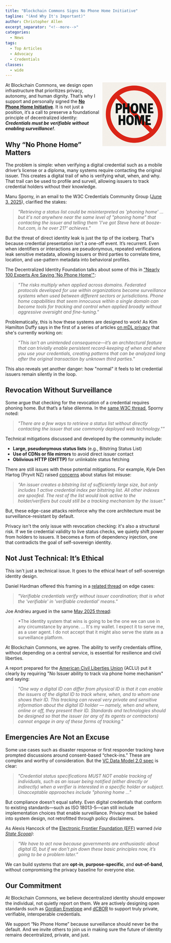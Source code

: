 ```yaml
---
title: "Blockchain Commons Signs No Phone Home Initiative"
tagline: "(And Why It's Important)"
author: Christopher Allen
excerpt_separator: "<!--more-->"
categories:
  - News
tags:
  - Top Articles
  - Advocacy
  - Credentials
classes:
  - wide
---
```


<a href="https://nophonehome.com"><img src="/images/nph.png" width=200px style="float: right; margin-left: 10px;"></a>

At Blockchain Commons, we design open infrastructure that prioritizes privacy, autonomy, and human dignity. That’s why I support and personally signed the **[No Phone Home Initiative](https://nophonehome.com)**. It is not just a position, it’s a call to preserve a foundational principle of decentralized identity: ***Credentials must be verifiable without enabling surveillance!***.

## Why “No Phone Home” Matters

The problem is simple: when verifying a digital credential such as a mobile driver’s license or a diploma, many systems require contacting the original issuer. This creates a digital trail of who is verifying what, when, and why. That trail can be used to profile and surveil, allowing issuers to track credential holders without their knowledge. 

Manu Sporny, in an email to the W3C Credentials Community Group ([June 3, 2025](https://lists.w3.org/Archives/Public/public-credentials/2025Jun/0008.html)), clarified the stakes:

> *"Retrieving a status list could be misinterpreted as 'phoning home' ... but it's not anywhere near the same level of "phoning home" that contacting the issuer and telling them 'I've got Steve here at
booze-hut.com, is he over 21?' achieves."*

But the threat of direct identity leak is just the tip of the iceberg. That's because credential presentation isn't a one-off event. It’s recurrent. Even when identifiers or interactions are pseudonymous, repeated verifications leak sensitive metadata, allowing issuers or third parties to correlate time, location, and use-pattern metadata into behavioral profiles. 

The Decentralized Identity Foundation talks about some of this in ["Nearly 100 Experts Are Saying 'No Phone Home'"](https://blog.identity.foundation/no-phone-home/):

> *"The risks multiply when applied across domains. Federated protocols developed for use within organizations become surveillance systems when used between different sectors or jurisdictions. Phone home capabilities that seem innocuous within a single domain can become tools for tracking and control when applied broadly without aggressive oversight and fine-tuning."*

Problematically, this is how these systems are designed to work! As Kim Hamilton Duffy says in the first of a series of articles [on mDL privacy](https://kimdhamilton.com/latent_surveillance/) that she's currently working on:

> *"This isn’t an unintended consequence—it’s an architectural feature that can trivially enable persistent record-keeping of when and where you use your credentials, creating patterns that can be analyzed long after the original transaction by unknown third parties."*

This also reveals yet another danger: how "normal" it feels to let credential issuers remain silently in the loop.

## Revocation Without Surveillance

Some argue that checking for the revocation of a credential requires phoning home. But that’s a false dilemma. In the [same W3C thread](https://lists.w3.org/Archives/Public/public-credentials/2025Jun/0009.html), Sporny noted:

> *"There are a few ways to retrieve a status list without directly contacting the issuer that use commonly deployed web technology.""*

Technical mitigations discussed and developed by the community include:

* **Large, pseudonymous status lists** (e.g., Bitstring Status List)
* **Use of CDNs or file mirrors** to avoid direct issuer contact
* **Oblivious HTTP (OHTTP)** for unlinkable status fetching

There are still issues with these potential mitigations. For example, Kyle Den Hartog (Pryvit NZ) raised [concerns](https://lists.w3.org/Archives/Public/public-credentials/2025Jun/0004.html) about status list misuse:

> *“An issuer creates a bitstring list of sufficiently large size, but only includes 1 active credential index per bitstring list. All other indexes are spoofed. The rest of the list would look active to the holder/verifiers but could still be a tracking mechanism by the issuer."*

But, these edge-case attacks reinforce why the core architecture must be surveillance-resistant by default.

Privacy isn't the only issue with revocation checking: it's also a structural risk. If we tie credential validity to live status checks, we quietly shift power from holders to issuers. It becomes a form of dependency injection, one that contradicts the goal of self-sovereign identity.

## Not Just Technical: It’s Ethical

This isn't just a technical issue. It goes to the ethical heart of self-sovereign identity design.

Daniel Hardman offered this framing in a [related thread](https://lists.w3.org/Archives/Public/public-credentials/2025May/0050.html) on edge cases:

> *"Verifiable credentials verify without issuer coordination; that is what the 'verifiable' in 'verifiable credential' means."*

Joe Andrieu argued in the same [May 2025 thread](https://lists.w3.org/Archives/Public/public-credentials/2025May/0009.html):

> *The identity system that wins is going to be the one we can use in any circumstance by anyone. ... It's my wallet. I expect it to serve me, as a user agent. I do not accept that it might also serve the state as a surveillance platform.
 
At Blockchain Commons, we agree. The ability to verify credentials offline, without depending on a central service, is essential for resilience and civil liberties.

A report prepared for the [American Civil Liberties Union](https://www.aclu.org/publications/aclu-digital-id-state-legislative-recommendations) (ACLU) put it clearly by requiring "No Issuer ability to track via phone home mechanism" and saying: 

> *"One way a digital ID can differ from physical ID is that it can enable the issuers of the digital ID to track where, when, and to whom one shows their ID. This tracking can reveal very private and sensitive information about the digital ID holder — namely, when and where, online or off, they present their ID. Standards and technologies should be designed so that the issuer (or any of its agents or contractors) cannot engage in any of these forms of tracking."*

## Emergencies Are Not an Excuse

Some use cases such as disaster response or first responder tracking have prompted discussions around consent-based “check-ins.” These are complex and worthy of consideration. But the [VC Data Model 2.0 spec](https://www.w3.org/TR/vc-data-model-2.0/#verification) is clear:

> *"Credential status specifications MUST NOT enable tracking of individuals, such as an issuer being notified (either directly or indirectly) when a verifier is interested in a specific holder or subject. Unacceptable approaches include "phoning home ..."*

But compliance doesn’t equal safety. Even digital credentials that conform to existing standards—such as ISO 18013-5—can still include implementation choices that enable surveillance. Privacy must be baked into system design, not retrofitted through policy disclaimers.

As Alexis Hancock of the [Electronic Frontier Foundation (EFF)](https:www.eff.org) warned _(via [State Scoop](https://statescoop.com/no-phone-home-mobile-drivers-license-privacy/))_:

> *“We have to act now because governments are enthusiastic about digital ID, but if we don’t pin down these basic principles now, it’s going to be a problem later.”*

We can build systems that are **opt-in**, **purpose-specific**, and **out-of-band**, without compromising the privacy baseline for everyone else.

## Our Commitment

At Blockchain Commons, we believe decentralized identity should empower the individual, not quietly report on them. We are actively designing open standards such as [Gordian Envelope](https://github.com/BlockchainCommons/BCSwiftSecureComponents/blob/master/Docs/GordianEnvelope.md) and [dCBOR](https://github.com/BlockchainCommons/Research/blob/master/papers/dCBOR-2023.md) to support truly private, verifiable, interoperable credentials.

We support “No Phone Home” because surveillance should never be the default. And we invite others to join us in making sure the future of identity remains decentralized, private, and just.
